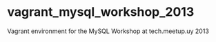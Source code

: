 vagrant_mysql_workshop_2013
===========================

Vagrant environment for the MySQL Workshop at tech.meetup.uy 2013
